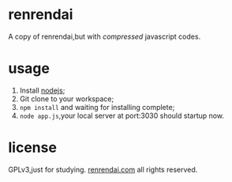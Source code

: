 renrendai
=========

A copy of renrendai,but with *compressed* javascript codes.

usage
=========

1. Install [nodejs](http://nodejs.org);
2. Git clone to your workspace;
3. `npm install` and waiting for installing complete;
4. `node app.js`,your local server at port:3030 should startup now.

license
=========
GPLv3,just for studying. [renrendai.com](http://www.renrendai.com) all rights reserved.
